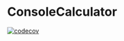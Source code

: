 # ConsoleCalculator
[![codecov](https://codecov.io/gh/milanamaksina/ConsoleCalculator/branch/main/graph/badge.svg)](https://codecov.io/gh/milanamaksina/ConsoleCalculator/branch/main)
